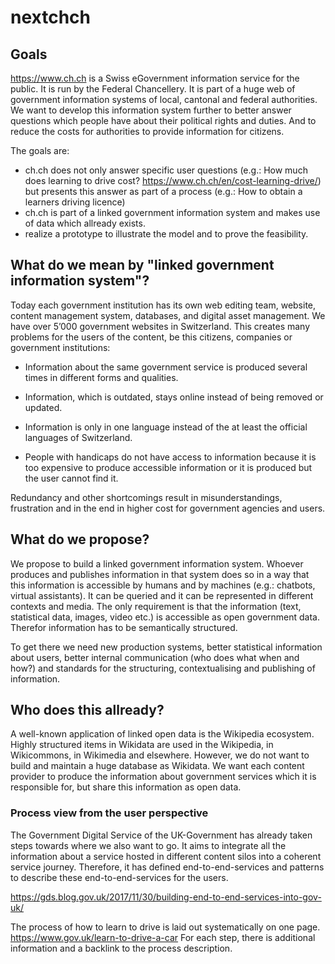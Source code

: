 # nextchch
## Goals

https://www.ch.ch is a Swiss eGovernment information service for the public. It is run by the Federal Chancellery. It is part of a huge web of government information systems of local, cantonal and federal authorities. We want to develop this information system further to better answer questions which people have about their political rights and duties. And to reduce the costs for authorities to provide information for citizens. 

The goals are: 

- ch.ch does not only answer specific user questions (e.g.: How much does learning to drive cost? https://www.ch.ch/en/cost-learning-drive/) but presents this answer as part of a process (e.g.: How to obtain a learners driving licence) 
-	ch.ch is part of a linked government information system and makes use of data which allready exists. 
- realize a prototype to illustrate the model and to prove the feasibility. 

## What do we mean by "linked government information system"?

Today each government institution has its own web editing team, website, content management system, databases, and digital asset management. We have over 5’000 government websites in Switzerland. This creates many problems for the users of the content, be this citizens, companies or government institutions: 

-	Information about the same government service is produced several times in different forms and qualities. 

-	Information, which is outdated, stays online instead of being removed or updated.

- Information is only in one language instead of the at least the official languages of Switzerland. 

-	People with handicaps do not have access to information because it is too expensive to produce accessible information or it is produced but the user cannot find it. 

Redundancy and other shortcomings result in misunderstandings, frustration and in the end in higher cost for government agencies and users.

## What do we propose?

We propose to build a linked government information system. Whoever produces and publishes information in that system does so in a way that this information is accessible by humans and by machines (e.g.: chatbots, virtual assistants). It can be queried and it can be represented in different contexts and media. The only requirement is that the information (text, statistical data, images, video etc.) is accessible as open government data. Therefor information has to be semantically structured.

To get there we need new production systems, better statistical information about users, better internal communication (who does what when and how?) and standards for the structuring, contextualising and publishing of information. 

## Who does this allready?

A well-known application of linked open data is the Wikipedia ecosystem. Highly structured items in Wikidata are used in the Wikipedia, in Wikicommons, in Wikimedia and elsewhere. However, we do not want to build and maintain a huge database as Wikidata. We want each content provider to produce the information about government services which it is responsible for, but share this information as open data. 

### Process view from the user perspective

The Government Digital Service of the UK-Government has already taken steps towards where we also want to go. It aims to integrate all the information about a service hosted in different content silos into a coherent service journey. Therefore, it has defined end-to-end-services and patterns to describe these end-to-end-services for the users.

https://gds.blog.gov.uk/2017/11/30/building-end-to-end-services-into-gov-uk/

The process of how to learn to drive is laid out systematically on one page. https://www.gov.uk/learn-to-drive-a-car
For each step, there is additional information and a backlink to the process description.
